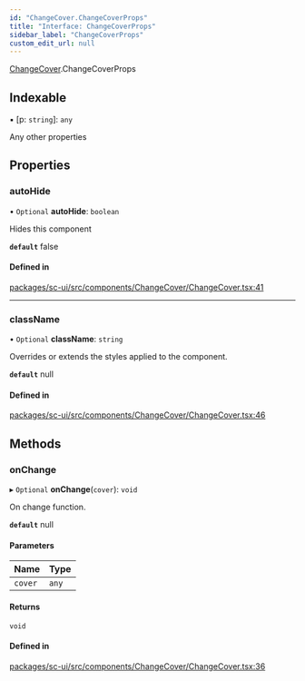 ```yaml
---
id: "ChangeCover.ChangeCoverProps"
title: "Interface: ChangeCoverProps"
sidebar_label: "ChangeCoverProps"
custom_edit_url: null
---
```


[ChangeCover](../modules/ChangeCover.md).ChangeCoverProps

## Indexable

▪ [p: `string`]: `any`

Any other properties

## Properties

### autoHide

• `Optional` **autoHide**: `boolean`

Hides this component

**`default`** false

#### Defined in

[packages/sc-ui/src/components/ChangeCover/ChangeCover.tsx:41](https://github.com/selfcommunity/community-ui/blob/e8a635a/packages/sc-ui/src/components/ChangeCover/ChangeCover.tsx#L41)

___

### className

• `Optional` **className**: `string`

Overrides or extends the styles applied to the component.

**`default`** null

#### Defined in

[packages/sc-ui/src/components/ChangeCover/ChangeCover.tsx:46](https://github.com/selfcommunity/community-ui/blob/e8a635a/packages/sc-ui/src/components/ChangeCover/ChangeCover.tsx#L46)

## Methods

### onChange

▸ `Optional` **onChange**(`cover`): `void`

On change function.

**`default`** null

#### Parameters

| Name | Type |
| :------ | :------ |
| `cover` | `any` |

#### Returns

`void`

#### Defined in

[packages/sc-ui/src/components/ChangeCover/ChangeCover.tsx:36](https://github.com/selfcommunity/community-ui/blob/e8a635a/packages/sc-ui/src/components/ChangeCover/ChangeCover.tsx#L36)
